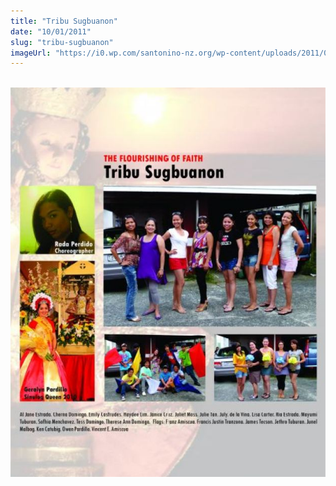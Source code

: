 ```yaml
---
title: "Tribu Sugbuanon"
date: "10/01/2011"
slug: "tribu-sugbuanon"
imageUrl: "https://i0.wp.com/santonino-nz.org/wp-content/uploads/2011/01/tribu-sugbu-anon.jpg?resize=626%2C774"
---
```


 [![](assets\images\tribu-sugbu-anon.jpg "tribu-sugbu-anon")](https://i0.wp.com/santonino-nz.org/wp-content/uploads/2011/01/tribu-sugbu-anon.jpg)
